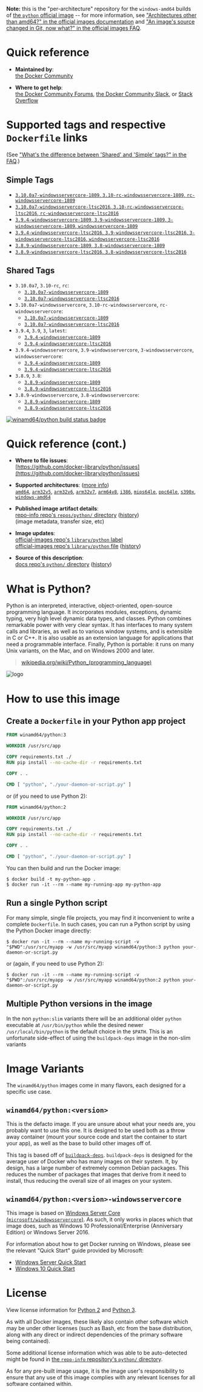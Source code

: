 <!--

********************************************************************************

WARNING:

    DO NOT EDIT "python/README.md"

    IT IS AUTO-GENERATED

    (from the other files in "python/" combined with a set of templates)

********************************************************************************

-->

**Note:** this is the "per-architecture" repository for the `windows-amd64` builds of [the `python` official image](https://hub.docker.com/_/python) -- for more information, see ["Architectures other than amd64?" in the official images documentation](https://github.com/docker-library/official-images#architectures-other-than-amd64) and ["An image's source changed in Git, now what?" in the official images FAQ](https://github.com/docker-library/faq#an-images-source-changed-in-git-now-what).

# Quick reference

-	**Maintained by**:  
	[the Docker Community](https://github.com/docker-library/python)

-	**Where to get help**:  
	[the Docker Community Forums](https://forums.docker.com/), [the Docker Community Slack](https://dockr.ly/slack), or [Stack Overflow](https://stackoverflow.com/search?tab=newest&q=docker)

# Supported tags and respective `Dockerfile` links

(See ["What's the difference between 'Shared' and 'Simple' tags?" in the FAQ](https://github.com/docker-library/faq#whats-the-difference-between-shared-and-simple-tags).)

## Simple Tags

-	[`3.10.0a7-windowsservercore-1809`, `3.10-rc-windowsservercore-1809`, `rc-windowsservercore-1809`](https://github.com/docker-library/python/blob/83b7e0cf623605178c0e7c42ee81fe758fc7e6f1/3.10-rc/windows/windowsservercore-1809/Dockerfile)
-	[`3.10.0a7-windowsservercore-ltsc2016`, `3.10-rc-windowsservercore-ltsc2016`, `rc-windowsservercore-ltsc2016`](https://github.com/docker-library/python/blob/83b7e0cf623605178c0e7c42ee81fe758fc7e6f1/3.10-rc/windows/windowsservercore-ltsc2016/Dockerfile)
-	[`3.9.4-windowsservercore-1809`, `3.9-windowsservercore-1809`, `3-windowsservercore-1809`, `windowsservercore-1809`](https://github.com/docker-library/python/blob/d9ab222fcd828888b102e3581c03931eac344097/3.9/windows/windowsservercore-1809/Dockerfile)
-	[`3.9.4-windowsservercore-ltsc2016`, `3.9-windowsservercore-ltsc2016`, `3-windowsservercore-ltsc2016`, `windowsservercore-ltsc2016`](https://github.com/docker-library/python/blob/d9ab222fcd828888b102e3581c03931eac344097/3.9/windows/windowsservercore-ltsc2016/Dockerfile)
-	[`3.8.9-windowsservercore-1809`, `3.8-windowsservercore-1809`](https://github.com/docker-library/python/blob/2bfae5e680d7d2c617cca513c6a495b2865543ab/3.8/windows/windowsservercore-1809/Dockerfile)
-	[`3.8.9-windowsservercore-ltsc2016`, `3.8-windowsservercore-ltsc2016`](https://github.com/docker-library/python/blob/2bfae5e680d7d2c617cca513c6a495b2865543ab/3.8/windows/windowsservercore-ltsc2016/Dockerfile)

## Shared Tags

-	`3.10.0a7`, `3.10-rc`, `rc`:
	-	[`3.10.0a7-windowsservercore-1809`](https://github.com/docker-library/python/blob/83b7e0cf623605178c0e7c42ee81fe758fc7e6f1/3.10-rc/windows/windowsservercore-1809/Dockerfile)
	-	[`3.10.0a7-windowsservercore-ltsc2016`](https://github.com/docker-library/python/blob/83b7e0cf623605178c0e7c42ee81fe758fc7e6f1/3.10-rc/windows/windowsservercore-ltsc2016/Dockerfile)
-	`3.10.0a7-windowsservercore`, `3.10-rc-windowsservercore`, `rc-windowsservercore`:
	-	[`3.10.0a7-windowsservercore-1809`](https://github.com/docker-library/python/blob/83b7e0cf623605178c0e7c42ee81fe758fc7e6f1/3.10-rc/windows/windowsservercore-1809/Dockerfile)
	-	[`3.10.0a7-windowsservercore-ltsc2016`](https://github.com/docker-library/python/blob/83b7e0cf623605178c0e7c42ee81fe758fc7e6f1/3.10-rc/windows/windowsservercore-ltsc2016/Dockerfile)
-	`3.9.4`, `3.9`, `3`, `latest`:
	-	[`3.9.4-windowsservercore-1809`](https://github.com/docker-library/python/blob/d9ab222fcd828888b102e3581c03931eac344097/3.9/windows/windowsservercore-1809/Dockerfile)
	-	[`3.9.4-windowsservercore-ltsc2016`](https://github.com/docker-library/python/blob/d9ab222fcd828888b102e3581c03931eac344097/3.9/windows/windowsservercore-ltsc2016/Dockerfile)
-	`3.9.4-windowsservercore`, `3.9-windowsservercore`, `3-windowsservercore`, `windowsservercore`:
	-	[`3.9.4-windowsservercore-1809`](https://github.com/docker-library/python/blob/d9ab222fcd828888b102e3581c03931eac344097/3.9/windows/windowsservercore-1809/Dockerfile)
	-	[`3.9.4-windowsservercore-ltsc2016`](https://github.com/docker-library/python/blob/d9ab222fcd828888b102e3581c03931eac344097/3.9/windows/windowsservercore-ltsc2016/Dockerfile)
-	`3.8.9`, `3.8`:
	-	[`3.8.9-windowsservercore-1809`](https://github.com/docker-library/python/blob/2bfae5e680d7d2c617cca513c6a495b2865543ab/3.8/windows/windowsservercore-1809/Dockerfile)
	-	[`3.8.9-windowsservercore-ltsc2016`](https://github.com/docker-library/python/blob/2bfae5e680d7d2c617cca513c6a495b2865543ab/3.8/windows/windowsservercore-ltsc2016/Dockerfile)
-	`3.8.9-windowsservercore`, `3.8-windowsservercore`:
	-	[`3.8.9-windowsservercore-1809`](https://github.com/docker-library/python/blob/2bfae5e680d7d2c617cca513c6a495b2865543ab/3.8/windows/windowsservercore-1809/Dockerfile)
	-	[`3.8.9-windowsservercore-ltsc2016`](https://github.com/docker-library/python/blob/2bfae5e680d7d2c617cca513c6a495b2865543ab/3.8/windows/windowsservercore-ltsc2016/Dockerfile)

[![winamd64/python build status badge](https://img.shields.io/jenkins/s/https/doi-janky.infosiftr.net/job/multiarch/job/windows-amd64/job/python.svg?label=winamd64/python%20%20build%20job)](https://doi-janky.infosiftr.net/job/multiarch/job/windows-amd64/job/python/)

# Quick reference (cont.)

-	**Where to file issues**:  
	[https://github.com/docker-library/python/issues](https://github.com/docker-library/python/issues)

-	**Supported architectures**: ([more info](https://github.com/docker-library/official-images#architectures-other-than-amd64))  
	[`amd64`](https://hub.docker.com/r/amd64/python/), [`arm32v5`](https://hub.docker.com/r/arm32v5/python/), [`arm32v6`](https://hub.docker.com/r/arm32v6/python/), [`arm32v7`](https://hub.docker.com/r/arm32v7/python/), [`arm64v8`](https://hub.docker.com/r/arm64v8/python/), [`i386`](https://hub.docker.com/r/i386/python/), [`mips64le`](https://hub.docker.com/r/mips64le/python/), [`ppc64le`](https://hub.docker.com/r/ppc64le/python/), [`s390x`](https://hub.docker.com/r/s390x/python/), [`windows-amd64`](https://hub.docker.com/r/winamd64/python/)

-	**Published image artifact details**:  
	[repo-info repo's `repos/python/` directory](https://github.com/docker-library/repo-info/blob/master/repos/python) ([history](https://github.com/docker-library/repo-info/commits/master/repos/python))  
	(image metadata, transfer size, etc)

-	**Image updates**:  
	[official-images repo's `library/python` label](https://github.com/docker-library/official-images/issues?q=label%3Alibrary%2Fpython)  
	[official-images repo's `library/python` file](https://github.com/docker-library/official-images/blob/master/library/python) ([history](https://github.com/docker-library/official-images/commits/master/library/python))

-	**Source of this description**:  
	[docs repo's `python/` directory](https://github.com/docker-library/docs/tree/master/python) ([history](https://github.com/docker-library/docs/commits/master/python))

# What is Python?

Python is an interpreted, interactive, object-oriented, open-source programming language. It incorporates modules, exceptions, dynamic typing, very high level dynamic data types, and classes. Python combines remarkable power with very clear syntax. It has interfaces to many system calls and libraries, as well as to various window systems, and is extensible in C or C++. It is also usable as an extension language for applications that need a programmable interface. Finally, Python is portable: it runs on many Unix variants, on the Mac, and on Windows 2000 and later.

> [wikipedia.org/wiki/Python_(programming_language)](https://en.wikipedia.org/wiki/Python_%28programming_language%29)

![logo](https://raw.githubusercontent.com/docker-library/docs/01c12653951b2fe592c1f93a13b4e289ada0e3a1/python/logo.png)

# How to use this image

## Create a `Dockerfile` in your Python app project

```dockerfile
FROM winamd64/python:3

WORKDIR /usr/src/app

COPY requirements.txt ./
RUN pip install --no-cache-dir -r requirements.txt

COPY . .

CMD [ "python", "./your-daemon-or-script.py" ]
```

or (if you need to use Python 2):

```dockerfile
FROM winamd64/python:2

WORKDIR /usr/src/app

COPY requirements.txt ./
RUN pip install --no-cache-dir -r requirements.txt

COPY . .

CMD [ "python", "./your-daemon-or-script.py" ]
```

You can then build and run the Docker image:

```console
$ docker build -t my-python-app .
$ docker run -it --rm --name my-running-app my-python-app
```

## Run a single Python script

For many simple, single file projects, you may find it inconvenient to write a complete `Dockerfile`. In such cases, you can run a Python script by using the Python Docker image directly:

```console
$ docker run -it --rm --name my-running-script -v "$PWD":/usr/src/myapp -w /usr/src/myapp winamd64/python:3 python your-daemon-or-script.py
```

or (again, if you need to use Python 2):

```console
$ docker run -it --rm --name my-running-script -v "$PWD":/usr/src/myapp -w /usr/src/myapp winamd64/python:2 python your-daemon-or-script.py
```

## Multiple Python versions in the image

In the non `python:slim` variants there will be an additional older `python` executable at `/usr/bin/python` while the desired newer `/usr/local/bin/python` is the default choice in the `$PATH`. This is an unfortunate side-effect of using the `buildpack-deps` image in the non-slim variants

# Image Variants

The `winamd64/python` images come in many flavors, each designed for a specific use case.

## `winamd64/python:<version>`

This is the defacto image. If you are unsure about what your needs are, you probably want to use this one. It is designed to be used both as a throw away container (mount your source code and start the container to start your app), as well as the base to build other images off of.

This tag is based off of [`buildpack-deps`](https://hub.docker.com/_/buildpack-deps/). `buildpack-deps` is designed for the average user of Docker who has many images on their system. It, by design, has a large number of extremely common Debian packages. This reduces the number of packages that images that derive from it need to install, thus reducing the overall size of all images on your system.

## `winamd64/python:<version>-windowsservercore`

This image is based on [Windows Server Core (`microsoft/windowsservercore`)](https://hub.docker.com/r/microsoft/windowsservercore/). As such, it only works in places which that image does, such as Windows 10 Professional/Enterprise (Anniversary Edition) or Windows Server 2016.

For information about how to get Docker running on Windows, please see the relevant "Quick Start" guide provided by Microsoft:

-	[Windows Server Quick Start](https://msdn.microsoft.com/en-us/virtualization/windowscontainers/quick_start/quick_start_windows_server)
-	[Windows 10 Quick Start](https://msdn.microsoft.com/en-us/virtualization/windowscontainers/quick_start/quick_start_windows_10)

# License

View license information for [Python 2](https://docs.python.org/2/license.html) and [Python 3](https://docs.python.org/3/license.html).

As with all Docker images, these likely also contain other software which may be under other licenses (such as Bash, etc from the base distribution, along with any direct or indirect dependencies of the primary software being contained).

Some additional license information which was able to be auto-detected might be found in [the `repo-info` repository's `python/` directory](https://github.com/docker-library/repo-info/tree/master/repos/python).

As for any pre-built image usage, it is the image user's responsibility to ensure that any use of this image complies with any relevant licenses for all software contained within.
